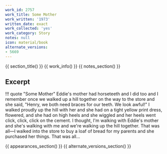 ```yaml
---
work_id: 2757
work_title: Some Mother
work_written: '1973'
written_date: exact
work_collected: 'yes'
work_category: Story
notes: null
icon: material/book
alternate_versions:
- 5669
---
```


{{ section_title() }}
{{ work_info() }}
{{ notes_section() }}
## Excerpt
!!! quote "Some Mother"
    Eddie's mother had horseteeth and I did too and I remember once we walked up a hill together on the way to the store and she said, "Henry, we both need braces for our teeth. We look awful!" I walked proudly up the hill with her and she had on a tight yellow print dress, flowered, and she had on high heels and she wiggled and her heels went click, click, click on the cement. I thought, I'm walking with Eddie's mother and she's walking with me and we're walking up the hill together. That was all—I walked into the store to buy a loaf of bread for my parents and she purchased her things. That was all...

{{ appearances_section() }}
{{ alternate_versions_section() }}